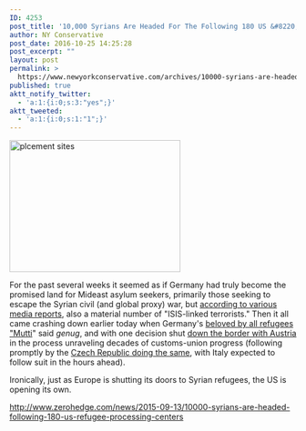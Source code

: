 ```yaml
---
ID: 4253
post_title: '10,000 Syrians Are Headed For The Following 180 US &#8220;Refugee Processing Centers&#8221;'
author: NY Conservative
post_date: 2016-10-25 14:25:28
post_excerpt: ""
layout: post
permalink: >
  https://www.newyorkconservative.com/archives/10000-syrians-are-headed-for-the-following-180-us-refugee-processing-centers/
published: true
aktt_notify_twitter:
  - 'a:1:{i:0;s:3:"yes";}'
aktt_tweeted:
  - 'a:1:{i:0;s:1:"1";}'
---
```

<a href="https://www.newyorkconservative.com/wp-content/uploads/2015/09/plcement-sites.jpg"><img class="alignnone size-medium wp-image-3712" src="https://www.newyorkconservative.com/wp-content/uploads/2015/09/plcement-sites-300x232.jpg" alt="plcement sites" width="300" height="232" /></a>

For the past several weeks it seemed as if Germany had truly become the promised land for Mideast asylum seekers, primarily those seeking to escape the Syrian civil (and global proxy) war, but <a href="http://www.zerohedge.com/news/2015-09-11/europe-flooded-reports-isis-terrorists-posing-refugees">according to various media reports</a>, also a material number of "ISIS-linked terrorists." Then it all came crashing down earlier today when Germany's <a href="http://www.zerohedge.com/sites/default/files/images/user5/imageroot/2015/09/merkel%20mother.jpg">beloved by all refugees "Mutti</a>" said <em>genug</em>, and with one decision shut <a href="http://www.zerohedge.com/news/2015-09-13/germany-reintroduces-border-controls-austria-sends-riot-police-refugee-crisis-spiral">down the border with Austria </a>in the process unraveling decades of customs-union progress (following promptly by the <a href="http://www.ceskenoviny.cz/news/zpravy/czech-police-toughen-measures-on-austrian-border-due-to-refugees/1258000">Czech Republic doing the same</a>, with Italy expected to follow suit in the hours ahead).

Ironically, just as Europe is shutting its doors to Syrian refugees, the US is opening its own.

<a href="http://www.zerohedge.com/news/2015-09-13/10000-syrians-are-headed-following-180-us-refugee-processing-centers">http://www.zerohedge.com/news/2015-09-13/10000-syrians-are-headed-following-180-us-refugee-processing-centers</a>